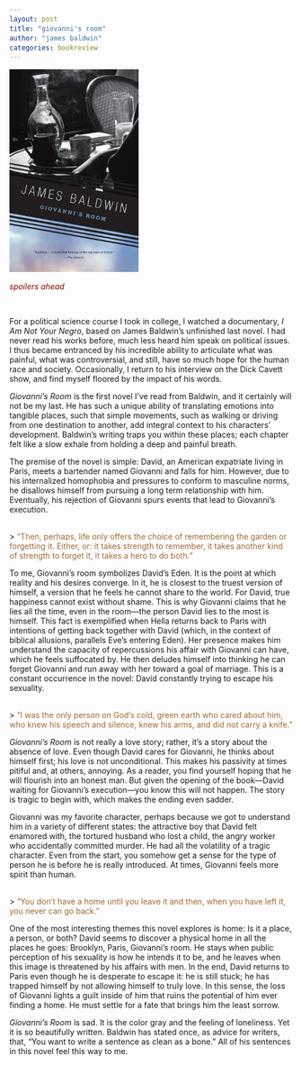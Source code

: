 ```yaml
---
layout: post
title: "giovanni's room"
author: "james baldwin"
categories: bookreview
---
```


<img src="\img\giovannis_room.jpg" width="230" max-width="50%" max-height="50%">

<br>

<font color="#8B0000"> *spoilers ahead* </font>

<br>

For a political science course I took in college, I watched a documentary, *I Am Not Your Negro*, based on James Baldwin’s unfinished last novel. I had never read his works before, much less heard him speak on political issues. I thus became entranced by his incredible ability to articulate what was painful, what was controversial, and still, have so much hope for the human race and society. Occasionally, I return to his interview on the Dick Cavett show, and find myself floored by the impact of his words.

*Giovanni’s Room* is the first novel I’ve read from Baldwin, and it certainly will not be my last. He has such a unique ability of translating emotions into tangible places, such that simple movements, such as walking or driving from one destination to another, add integral context to his characters’ development. Baldwin’s writing traps you within these places; each chapter felt like a slow exhale from holding a deep and painful breath.

The premise of the novel is simple: David, an American expatriate living in Paris, meets a bartender named Giovanni and falls for him. However, due to his internalized homophobia and pressures to conform to masculine norms, he disallows himself from pursuing a long term relationship with him. Eventually, his rejection of Giovanni spurs events that lead to Giovanni’s execution.

<br>
> <font color="#9F6934">“Then, perhaps, life only offers the choice of remembering the garden or forgetting it. Either, or: it takes strength to remember, it takes another kind of strength to forget it, it takes a hero to do both.”</font>

<br>

To me, Giovanni’s room symbolizes David’s Eden. It is the point at which reality and his desires converge. In it, he is closest to the truest version of himself, a version that he feels he cannot share to the world. For David, true happiness cannot exist without shame. This is why Giovanni claims that he lies all the time, even in the room—the person David lies to the most is himself. This fact is exemplified when Hella returns back to Paris with intentions of getting back together with David (which, in the context of biblical allusions, parallels Eve’s entering Eden). Her presence makes him understand the capacity of repercussions his affair with Giovanni can have, which he feels suffocated by. He then deludes himself into thinking he can forget Giovanni and run away with her toward a goal of marriage. This is a constant occurrence in the novel: David constantly trying to escape his sexuality.

<br>
> <font color="#9F6934">“I was the only person on God’s cold, green earth who cared about him, who knew his speech and silence, knew his arms, and did not carry a knife.”</font>

<br>

*Giovanni’s Room* is not really a love story; rather, it’s a story about the absence of love. Even though David cares for Giovanni, he thinks about himself first; his love is not unconditional. This makes his passivity at times pitiful and, at others, annoying. As a reader, you find yourself hoping that he will flourish into an honest man. But given the opening of the book—David waiting for Giovanni’s execution—you know this will not happen. The story is tragic to begin with, which makes the ending even sadder.

Giovanni was my favorite character, perhaps because we got to understand him in a variety of different states: the attractive boy that David felt enamored with, the tortured husband who lost a child, the angry worker who accidentally committed murder. He had all the volatility of a tragic character. Even from the start, you somehow get a sense for the type of person he is before he is really introduced. At times, Giovanni feels more spirit than human.

<br>
> <font color="#9F6934">“You don’t have a home until you leave it and then, when you have left it, you never can go back.”</font>

<br>

One of the most interesting themes this novel explores is home: Is it a place, a person, or both? David seems to discover a physical home in all the places he goes: Brooklyn, Paris, Giovanni’s room. He stays when public perception of his sexuality is how he intends it to be, and he leaves when this image is threatened by his affairs with men. In the end, David returns to Paris even though he is desperate to escape it: he is still stuck; he has trapped himself by not allowing himself to truly love. In this sense, the loss of Giovanni lights a guilt inside of him that ruins the potential of him ever finding a home. He must settle for a fate that brings him the least sorrow.

*Giovanni’s Room* is sad. It is the color gray and the feeling of loneliness. Yet it is so beautifully written. Baldwin has stated once, as advice for writers, that, “You want to write a sentence as clean as a bone.” All of his sentences in this novel feel this way to me.